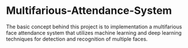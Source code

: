 # Multifarious-Attendance-System
The basic concept behind this project is to implementation a multifarious face attendance system that utilizes machine learning and deep learning techniques for detection and recognition of multiple faces.
